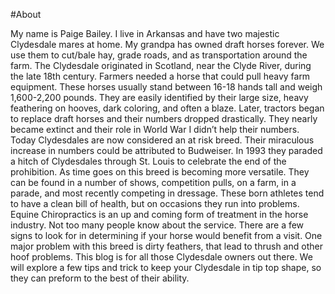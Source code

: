 #About 

My name is Paige Bailey. I live in Arkansas and have two majestic Clydesdale mares at home. My grandpa has owned draft horses forever. We use them to cut/bale hay, grade roads, and as transportation around the farm. The Clydesdale originated in Scotland, near the Clyde River, during the late 18th century. Farmers needed a horse that could pull heavy farm equipment. These horses usually stand between 16-18 hands tall and weigh 1,600-2,200 pounds. They are easily identified by their large size, heavy feathering on hooves, dark coloring, and often a blaze. Later, tractors began to replace draft horses and their numbers dropped drastically. They nearly became extinct and their role in World War I didn’t help their numbers. Today Clydesdales are now considered an at risk breed. Their miraculous increase in numbers could be attributed to Budweiser. In 1993 they paraded a hitch of Clydesdales through St. Louis to celebrate the end of the prohibition. As time goes on this breed is becoming more versatile. They can be found in a number of shows, competition pulls, on a farm, in a parade, and most recently competing in dressage. These born athletes tend to have a clean bill of health, but on occasions they run into problems. Equine Chiropractics is an up and coming form of treatment in the horse industry. Not too many people know about the service. There are a few signs to look for in determining if your horse would benefit from a visit. One major problem with this breed is dirty feathers, that lead to thrush and other hoof problems. This blog is for all those Clydesdale owners out there. We will explore a few tips and trick to keep your Clydesdale in tip top shape, so they can preform to the best of their ability.
